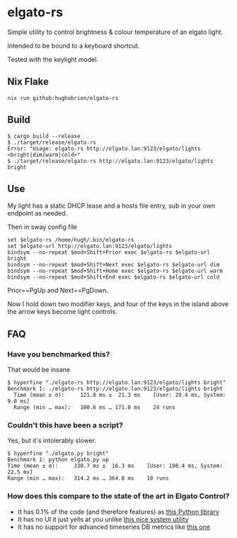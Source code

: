 # elgato-rs
Simple utility to control brightness & colour temperature of an elgato light.

Intended to be bound to a keyboard shortcut.

Tested with the keylight model.

## Nix Flake
```shell
nix run github:hughobrien/elgato-rs
```

## Build
```shell
$ cargo build --release
$ ./target/release/elgato-rs
Error: "Usage: elgato-rs http://elgato.lan:9123/elgato/lights <bright|dim|warm|cold>"
$ ./target/release/elgato-rs http://elgato.lan:9123/elgato/lights bright
```

## Use
My light has a static DHCP lease and a hosts file entry, sub in your own endpoint as needed.

Then in sway config file
```config
set $elgato-rs /home/hugh/.bin/elgato-rs
set $elgato-url http://elgato.lan:9123/elgato/lights
bindsym --no-repeat $mod+Shift+Prior exec $elgato-rs $elgato-url bright
bindsym --no-repeat $mod+Shift+Next exec $elgato-rs $elgato-url dim
bindsym --no-repeat $mod+Shift+Home exec $elgato-rs $elgato-url warm
bindsym --no-repeat $mod+Shift+End exec $elgato-rs $elgato-url cold
```

Prior==PgUp and Next==PgDown.

Now I hold down two modifier keys, and four of the keys in the island above the arrow keys become light controls.


## FAQ
### Have you benchmarked this?
That would be insane
```
$ hyperfine "./elgato-rs http://elgato.lan:9123/elgato/lights bright"
Benchmark 1: ./elgato-rs http://elgato.lan:9123/elgato/lights bright
  Time (mean ± σ):     121.8 ms ±  21.3 ms    [User: 29.4 ms, System: 9.0 ms]
  Range (min … max):   100.6 ms … 171.0 ms    24 runs
```

### Couldn't this have been a script?
Yes, but it's intolerably slower.
```
$ hyperfine "./elgato.py bright"
Benchmark 1: python elgato.py up
Time (mean ± σ):     330.7 ms ±  16.3 ms    [User: 198.4 ms, System: 22.5 ms]
Range (min … max):   314.2 ms … 364.0 ms    10 runs
```

### How does this compare to the state of the art in Elgato Control?
* It has 0.1% of the code (and therefore features) as [this Python library](https://github.com/frenck/python-elgato)
* It has no UI it just yells at you unlike [this nice system utility](https://github.com/mschneider82/keylight-control)
* It has no support for advanced timeseries DB metrics like [this one](https://github.com/mdlayher/keylight_exporter)
